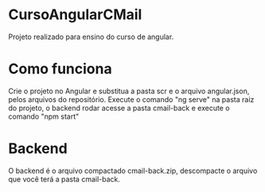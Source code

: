 # CursoAngularCMail
Projeto realizado para ensino do curso de angular.

# Como funciona
Crie o projeto no Angular e substitua a pasta scr e o arquivo angular.json, pelos arquivos do repositório. Execute o comando "ng serve" na pasta raiz do projeto, o backend rodar acesse a pasta cmail-back e execute o comando "npm start"

# Backend
O backend é o arquivo compactado cmail-back.zip, descompacte o arquivo que você terá a pasta cmail-back.
